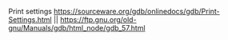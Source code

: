 
Print settings https://sourceware.org/gdb/onlinedocs/gdb/Print-Settings.html || https://ftp.gnu.org/old-gnu/Manuals/gdb/html_node/gdb_57.html

